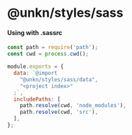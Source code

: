 # @unkn/styles/sass
> 

#### Using with .sassrc

```js
const path = require('path');
const cwd = process.cwd();

module.exports = {
  data: `@import
    "@unkn/styles/sass/data",
    "<project index>"
  ;`,
  includePaths: [
    path.resolve(cwd, 'node_modules'),
    path.resolve(cwd, 'src'),
  ],
};
```

[variable_exists-instance_method]: http://sass-lang.com/documentation/Sass/Script/Functions.html#variable_exists-instance_method
[global_variable_exists-instance_method]: http://sass-lang.com/documentation/Sass/Script/Functions.html#global_variable_exists-instance_method
